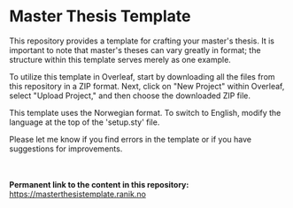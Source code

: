 # Master Thesis Template 

This repository provides a template for crafting your master's thesis. It is important to note that master's theses can vary greatly in format; the structure within this template serves merely as one example.

To utilize this template in Overleaf, start by downloading all the files from this repository in a ZIP format. Next, click on "New Project" within Overleaf, select "Upload Project," and then choose the downloaded ZIP file.

This template uses the Norwegian format. To switch to English, modify the language at the top of the 'setup.sty' file.

Please let me know if you find errors in the template or if you have suggestions for improvements.

<br/><br/>
**Permanent link to the content in this repository:** https://masterthesistemplate.ranik.no
